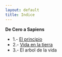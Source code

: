 ```yaml
---
layout: default
title: Indice
---
```


**De Cero a Sapiens**

*  1.- [El principio](01_el_principio.md)
*  2.- [Vida en la tierra](02_vida.md)
*  3.- El arbol de la vida
